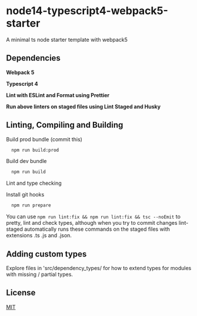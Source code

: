 
# node14-typescript4-webpack5-starter

A minimal ts node starter template with webpack5
## Dependencies

**Webpack 5**

**Typescript 4**

**Lint with ESLint and Format using Prettier**

**Run above linters on staged files using Lint Staged and Husky**
## Linting, Compiling and Building

Build prod bundle (commit this)

```bash
  npm run build:prod
```
Build dev bundle

```bash
  npm run build
```

Lint and type checking

Install git hooks

```bash
  npm run prepare
```

You can use ```npm run lint:fix && npm run lint:fix && tsc --noEmit``` to pretty, lint and check types, although when you try to commit changes lint-staged automatically runs these commands on the staged files with extensions .ts .js and .json.

## Adding custom types

Explore files in 'src/dependency_types/ for how to extend types for modules with missing / partial types.

  
## License

[MIT](https://choosealicense.com/licenses/mit/)